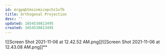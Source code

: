 ```yaml
---
id: mrgpqbtmsinmicopchz1xfb
title: Orthogonal Projection
desc: ''
updated: 1654530813495
created: 1654530813495
---
```

![[Screen Shot 2021-11-06 at 12.42.52 AM.png]]![[Screen Shot 2021-11-06 at 12.43.08 AM.png]]**
